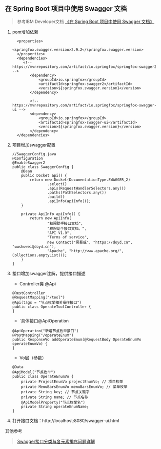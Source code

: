 ## 在 Spring Boot 项目中使用 Swagger 文档

> 参考IBM Developer文档 [《在 Spring Boot 项目中使用 Swagger 文档》](https://www.ibm.com/developerworks/cn/java/j-using-swagger-in-a-spring-boot-project/index.html)

1. pom增加依赖

   ```
     <properties>
           <springfox.swagger.version>2.9.2</springfox.swagger.version>
     </properties>
     <dependencies>
   		<!-- https://mvnrepository.com/artifact/io.springfox/springfox-swagger2 -->
           <dependency>
               <groupId>io.springfox</groupId>
               <artifactId>springfox-swagger2</artifactId>
               <version>${springfox.swagger.version}</version>
           </dependency>
   
           <!-- https://mvnrepository.com/artifact/io.springfox/springfox-swagger-ui -->
           <dependency>
               <groupId>io.springfox</groupId>
               <artifactId>springfox-swagger-ui</artifactId>
               <version>${springfox.swagger.version}</version>
           </dependency>
     </dependencies>
   ```

2. 项目增加swagger配置

   ```
   //SwaggerConfig.java
   @Configuration
   @EnableSwagger2
   public class SwaggerConfig {
       @Bean
       public Docket api() {
           return new Docket(DocumentationType.SWAGGER_2)
                   .select()
                   .apis(RequestHandlerSelectors.any())
                   .paths(PathSelectors.any())
                   .build()
                   .apiInfo(apiInfo());
       }
   
       private ApiInfo apiInfo() {
           return new ApiInfo(
                   "权限助手接口文档",
                   "权限助手接口文档。",
                   "API V1.0",
                   "Terms of service",
                   new Contact("吴蜀威", "https://doyd.cn", "wushuwei@doyd.cn"),
                   "Apache", "http://www.apache.org/", Collections.emptyList());
       }
   }
   ```

3. 接口增加swagger注解，提供接口描述

   * Controller类 @Api

   ```
   @RestController
   @RequestMapping("/tool")
   @Api(tags = "节点枚举相关操作接口")
   public class OperateToolController {
   }
   ```

   * `具体接口@ApiOperation

   ```
   @ApiOperation("新增节点枚举接口")
   @PostMapping("/operateEnum")
   public ResponseVo addOperateEnum(@RequestBody OperateEnumVo operateEnumVo) {
   }
   ```

   * Vo层（参数）

   ```
   @Data
   @ApiModel("节点枚举")
   public class OperateEnumVo {
       private ProjectEnumVo projectEnumVo; // 项目枚举
       private MenuBarsEnumVo menuBarsEnumVo; // 菜单枚举
       private String key; // 节点关键字
       private String name; // 节点名称
       @ApiModelProperty("节点枚举名")
       private String operateEnumName;
   }
   ```

4. 打开接口文档：http://localhost:8080/swagger-ui.html

其他参考

> [Swagger接口分类与各元素排序问题详解](http://blog.didispace.com/spring-boot-learning-21-2-4/)

